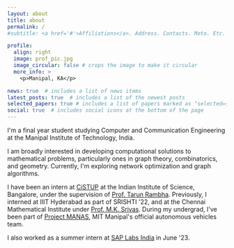 ```yaml
---
layout: about
title: about
permalink: /
#subtitle: <a href='#'>Affiliations</a>. Address. Contacts. Moto. Etc.

profile:
  align: right
  image: prof_pic.jpg
  image_circular: false # crops the image to make it circular
  more_info: >
    <p>Manipal, KA</p>

news: true  # includes a list of news items
latest_posts: true  # includes a list of the newest posts
selected_papers: true # includes a list of papers marked as "selected={true}"
social: true  # includes social icons at the bottom of the page
---
```


I'm a final year student studying Computer and Communication Engineering at the Manipal Institute of Technology, India. 

I am broadly interested in developing computational solutions to mathematical problems, particularly ones in graph theory, combinatorics, and geometry. Currently, I'm exploring network optimization and graph algorithms.

I have been an intern at [CiSTUP](https://cistup.iisc.ac.in/) at the Indian Institute of Science, Bangalore, under the supervision of [Prof. Tarun Rambha](http://civil.iisc.ac.in/~tarunr/). Previously, I interned at IIIT Hyderabad as part of SRISHTI '22, and at the Chennai Mathematical Institute under [Prof. M.K. Srivas](https://www.cmi.ac.in/~mksrivas/). During my undergrad, I've been part of [Project MANAS](https://projectmanas.in/), MIT Manipal's official autonomous vehicles team. 

I also worked as a summer intern at [SAP Labs India](https://www.sap.com/india/about/labs-india.html) in June '23. 
